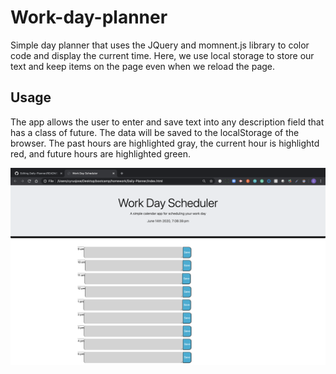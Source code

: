 # Work-day-planner
Simple day planner that uses the JQuery and momnent.js library to color code and display the current time.
Here, we use local storage to store our text and keep items on the page even when we reload the page. 

## Usage
The app allows the user to enter and save text into any description field that has a class of future. The data will be saved to the localStorage of the browser. The past hours are highlighted gray, the current hour is highlightd red, and future hours are highlighted green.

<img src = "/assets/images/Screen Shot 2020-06-14 at 7.09.39 PM.png">